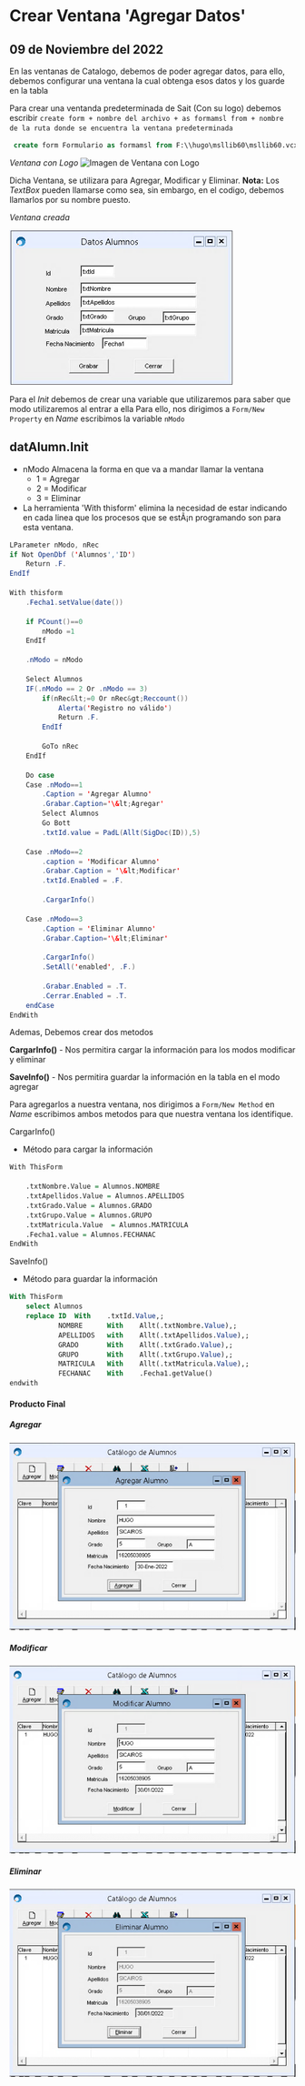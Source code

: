 # Crear Ventana 'Agregar Datos'

## 09 de Noviembre del 2022

En las ventanas de Catalogo, debemos de poder agregar datos, para ello, debemos configurar una ventana la cual obtenga esos datos y los guarde en la tabla

Para crear una ventanda predeterminada de Sait (Con su logo) debemos escribir ```create form + nombre del archivo + as formamsl from + nombre de la ruta donde se encuentra la ventana predeterminada```

```sql
 create form Formulario as formamsl from F:\\hugo\msllib60\msllib60.vcx 
```
*Ventana con Logo*
![Imagen de Ventana con Logo](https://github.com/sait/hugo/blob/main/alumnos/Documentacion/img/VentanaLogo.png)

Dicha Ventana, se utilizara para Agregar, Modificar y Eliminar.
**Nota:**
Los *TextBox* pueden llamarse como sea, sin embargo, en el codigo, debemos llamarlos por su nombre puesto.

*Ventana creada*

![Imagen de Búsqueda](https://github.com/sait/hugo/blob/main/alumnos/Documentacion/img/datalumEnSait.png)

Para el *Init* debemos de crear una variable que utilizaremos para saber que modo utilizaremos al entrar a ella
Para ello, nos dirigimos a ```Form/New Property``` en *Name* escribimos la variable ```nModo```

## datAlumn.Init
* nModo Almacena la forma en que va a mandar llamar la ventana
    * 1 = Agregar
    * 2 = Modificar
    * 3 = Eliminar
* La herramienta 'With thisform' elimina la necesidad de estar indicando en cada linea que los procesos que se estÃ¡n programando son para esta ventana.
``` java
LParameter nModo, nRec
if Not OpenDbf ('Alumnos','ID')
	Return .F.
EndIf

With thisform
	.Fecha1.setValue(date())

	if PCount()==0
		nModo =1
	EndIf

	.nModo = nModo
	
	Select Alumnos
	IF(.nModo == 2 Or .nModo == 3)
		if(nRec&lt;=0 Or nRec&gt;Reccount())
			Alerta('Registro no válido')
			Return .F.
		EndIf

		GoTo nRec
	EndIf
	
	Do case
	Case .nModo==1
		.Caption = 'Agregar Alumno'
		.Grabar.Caption='\&lt;Agregar'
		Select Alumnos
		Go Bott
		.txtId.value = PadL(Allt(SigDoc(ID)),5)
	
	Case .nModo==2
		.caption = 'Modificar Alumno'
		.Grabar.Caption = '\&lt;Modificar'
		.txtId.Enabled = .F.
		
		.CargarInfo()
	
	Case .nModo==3
		.Caption = 'Eliminar Alumno'
		.Grabar.Caption='\&lt;Eliminar'
		
		.CargarInfo()
		.SetAll('enabled', .F.)
		
		.Grabar.Enabled = .T.
		.Cerrar.Enabled = .T.			
	endCase		
EndWith
```

Ademas, Debemos crear dos metodos

**CargarInfo()** - Nos permitira cargar la información para los modos modificar y eliminar

**SaveInfo()** - Nos permitira guardar la información en la tabla en el modo agregar

Para agregarlos a nuestra ventana, nos dirigimos a ```Form/New Method``` en *Name* escribimos ambos metodos para que nuestra ventana los identifique. 


CargarInfo()
- Método para cargar la información
```R
With ThisForm
	
	.txtNombre.Value = Alumnos.NOMBRE
	.txtApellidos.Value = Alumnos.APELLIDOS
	.txtGrado.Value = Alumnos.GRADO
	.txtGrupo.Value = Alumnos.GRUPO
	.txtMatricula.Value  = Alumnos.MATRICULA
	.Fecha1.value = Alumnos.FECHANAC
EndWith
```


SaveInfo()
- Método para guardar la información
```sql
With ThisForm
	select Alumnos
	replace	ID 	With 	.txtId.Value,;
			NOMBRE	 	With 	Allt(.txtNombre.Value),;
			APELLIDOS 	with 	Allt(.txtApellidos.Value),;
			GRADO		With 	Allt(.txtGrado.Value),;
			GRUPO 		With	Allt(.txtGrupo.Value),;
			MATRICULA 	With 	Allt(.txtMatricula.Value),;
			FECHANAC 	With 	.Fecha1.getValue()
endwith
```

#### Producto Final
##### Agregar
![Imagen de Búsqueda](https://github.com/sait/hugo/blob/main/alumnos/Documentacion/img/datalumAgregarEnSait.png)

##### Modificar
![Imagen de Búsqueda](https://github.com/sait/hugo/blob/main/alumnos/Documentacion/img/datalumModificarEnSait.png)

##### Eliminar
![Imagen de Búsqueda](https://github.com/sait/hugo/blob/main/alumnos/Documentacion/img/datalumEliminarEnSait.png)